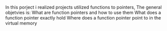 In this porject i realized projects utilized functions to pointers, The general objetvies is:
What are function pointers and how to use them
What does a function pointer exactly hold
Where does a function pointer point to in the virtual memory
